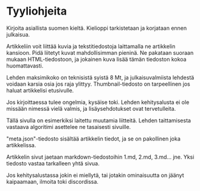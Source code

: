 # Tyyliohjeita

Kirjoita asiallista suomen kieltä. Kielioppi tarkistetaan ja korjataan ennen julkaisua.

Artikkeliin voit liittää kuvia ja tekstitiedostoja laittamalla ne artikkelin kansioon.
Pidä liitetyt kuvat mahdollisimman pieninä. Ne pakataan suoraan mukaan HTML-tiedostoon, ja jokainen kuva
lisää tämän tiedoston kokoa huomattavasti. 

Lehden maksimikoko on teknisistä syistä 8 Mt, ja
julkaisuvalmiista lehdestä voidaan karsia osia jos raja ylittyy. 
Thumbnail-tiedosto on tarpeellinen jos haluat artikkelisi etusivulle.

Jos kirjoittaessa tulee ongelmia, kysäise toki. Lehden kehitysalusta ei ole missään nimessä vielä valmis, ja lisäysehdotukset ovat tervetulleita.

Tällä sivulla on esimerkiksi laitettu muutamia liitteitä.
Lehden taittamisesta vastaava algoritimi asettelee ne tasaisesti sivuille.

"meta.json"-tiedosto sisältää artikkelin tiedot, ja se on pakollinen joka artikkelissa.

Artikkelin sivut jaetaan markdown-tiedostoihin 1.md, 2.md, 3.md... jne. Yksi tiedosto vastaa tarkalleen yhtä sivua.

Jos kehitysalustassa jokin ei miellytä, tai jotakin ominaisuutta on jäänyt kaipaamaan, ilmoita toki discordissa.
